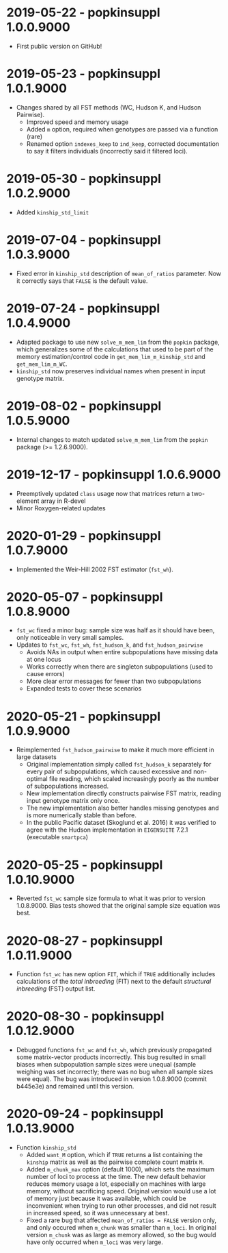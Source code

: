 # 2019-05-22 - popkinsuppl 1.0.0.9000

* First public version on GitHub!

# 2019-05-23 - popkinsuppl 1.0.1.9000

* Changes shared by all FST methods (WC, Hudson K, and Hudson Pairwise).
  * Improved speed and memory usage
  * Added `m` option, required when genotypes are passed via a function (rare)
  * Renamed option `indexes_keep` to `ind_keep`, corrected documentation to say it filters individuals (incorrectly said it filtered loci).

# 2019-05-30 - popkinsuppl 1.0.2.9000

* Added `kinship_std_limit`

# 2019-07-04 - popkinsuppl 1.0.3.9000

* Fixed error in `kinship_std` description of `mean_of_ratios` parameter.
  Now it correctly says that `FALSE` is the default value.

# 2019-07-24 - popkinsuppl 1.0.4.9000

* Adapted package to use new `solve_m_mem_lim` from the `popkin` package, which generalizes some of the calculations that used to be part of the memory estimation/control code in `get_mem_lim_m_kinship_std` and `get_mem_lim_m_WC`.
* `kinship_std` now preserves individual names when present in input genotype matrix.

# 2019-08-02 - popkinsuppl 1.0.5.9000

* Internal changes to match updated `solve_m_mem_lim` from the `popkin` package (>= 1.2.6.9000).

# 2019-12-17 - popkinsuppl 1.0.6.9000

* Preemptively updated `class` usage now that matrices return a two-element array in R-devel
* Minor Roxygen-related updates

# 2020-01-29 - popkinsuppl 1.0.7.9000

* Implemented the Weir-Hill 2002 FST estimator (`fst_wh`).

# 2020-05-07 - popkinsuppl 1.0.8.9000

* `fst_wc` fixed a minor bug: sample size was half as it should have been, only noticeable in very small samples.
* Updates to `fst_wc`, `fst_wh`, `fst_hudson_k`, and `fst_hudson_pairwise`
  * Avoids NAs in output when entire subpopulations have missing data at one locus
  * Works correctly when there are singleton subpopulations (used to cause errors)
  * More clear error messages for fewer than two subpopulations
  * Expanded tests to cover these scenarios

# 2020-05-21 - popkinsuppl 1.0.9.9000

* Reimplemented `fst_hudson_pairwise` to make it much more efficient in large datasets
  * Original implementation simply called `fst_hudson_k` separately for every pair of subpopulations, which caused excessive and non-optimal file reading, which scaled increasingly poorly as the number of subpopulations increased.
  * New implementation directly constructs pairwise FST matrix, reading input genotype matrix only once.
  * The new implementation also better handles missing genotypes and is more numerically stable than before.
  * In the public Pacific dataset (Skoglund et al. 2016) it was verified to agree with the Hudson implementation in `EIGENSUITE` 7.2.1 (executable `smartpca`)

# 2020-05-25 - popkinsuppl 1.0.10.9000

* Reverted `fst_wc` sample size formula to what it was prior to version 1.0.8.9000.  Bias tests showed that the original sample size equation was best.

# 2020-08-27 - popkinsuppl 1.0.11.9000

* Function `fst_wc` has new option `FIT`, which if `TRUE` additionally includes calculations of the *total inbreeding* (FIT) next to the default *structural inbreeding* (FST) output list.

# 2020-08-30 - popkinsuppl 1.0.12.9000

* Debugged functions `fst_wc` and `fst_wh`, which previously propagated some matrix-vector products incorrectly.
  This bug resulted in small biases when subpopulation sample sizes were unequal (sample weighing was set incorrectly; there was no bug when all sample sizes were equal).
  The bug was introduced in version 1.0.8.9000 (commit b445e3e) and remained until this version.

# 2020-09-24 - popkinsuppl 1.0.13.9000

* Function `kinship_std` 
  - Added `want_M` option, which if `TRUE` returns a list containing the `kinship` matrix as well as the pairwise complete count matrix `M`.
  - Added `m_chunk_max` option (default 1000), which sets the maximum number of loci to process at the time.
	The new default behavior reduces memory usage a lot, especially on machines with large memory, without sacrificing speed.
	Original version would use a lot of memory just because it was available, which could be inconvenient when trying to run other processes, and did not result in increased speed, so it was unnecessary at best.
  - Fixed a rare bug that affected `mean_of_ratios = FALSE` version only, and only occured when `m_chunk` was smaller than `m_loci`.
    In original version `m_chunk` was as large as memory allowed, so the bug would have only occurred when `m_loci` was very large.
